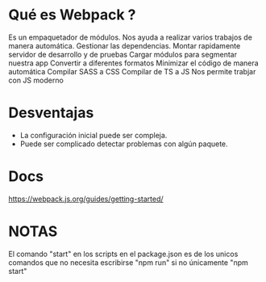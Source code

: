 # Qué es Webpack ?
Es un empaquetador de módulos.
Nos ayuda a realizar varios trabajos de manera automática.
Gestionar las dependencias.
Montar rapidamente servidor de desarrollo y de pruebas
Cargar módulos para segmentar nuestra app
Convertir a diferentes formatos
Minimizar el código de manera automática
Compilar SASS a CSS
Compilar de TS a JS
Nos permite trabjar con JS moderno

# Desventajas
- La configuración inicial puede ser compleja.
- Puede ser complicado detectar problemas con algún paquete.

# Docs
https://webpack.js.org/guides/getting-started/

# NOTAS
El comando "start" en los scripts en el package.json es de los unicos
comandos que no necesita escribirse "npm run" si no únicamente "npm start"